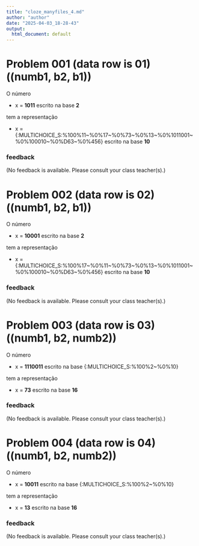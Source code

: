 ```yaml
---
title: "cloze_manyfiles_4.md"
author: "author"
date: "2025-04-03_18-28-43"
output:
  html_document: default
---
```



# Problem 001 (data row is 01) ((numb1, b2, b1))


O número 

* x = **1011** escrito na base **2**

tem a representação

* x = {:MULTICHOICE_S:%100%11\~%0%17\~%0%73\~%0%13\~%0%1011001\~%0%100010\~%0%D63\~%0%456} escrito na base **10**





### feedback


(No feedback is available. Please consult your class teacher(s).)




# Problem 002 (data row is 02) ((numb1, b2, b1))


O número 

* x = **10001** escrito na base **2**

tem a representação

* x = {:MULTICHOICE_S:%100%17\~%0%11\~%0%73\~%0%13\~%0%1011001\~%0%100010\~%0%D63\~%0%456} escrito na base **10**





### feedback


(No feedback is available. Please consult your class teacher(s).)




# Problem 003 (data row is 03) ((numb1, b2, numb2))


O número 

* x = **1110011** escrito na base {:MULTICHOICE_S:%100%2\~%0%10}

tem a representação

* x = **73** escrito na base **16**





### feedback


(No feedback is available. Please consult your class teacher(s).)




# Problem 004 (data row is 04) ((numb1, b2, numb2))


O número 

* x = **10011** escrito na base {:MULTICHOICE_S:%100%2\~%0%10}

tem a representação

* x = **13** escrito na base **16**





### feedback


(No feedback is available. Please consult your class teacher(s).)


